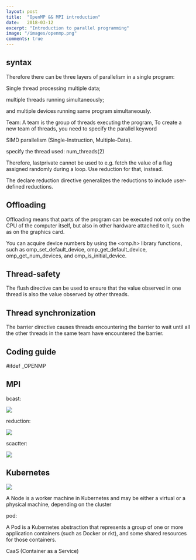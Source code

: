 ```yaml
---
layout: post
title:  "OpenMP && MPI introduction"
date:   2018-03-12
excerpt: "Introduction to parallel programming"
image: "/images/openmp.png"
comments: true
---
```


## syntax

Therefore there can be three layers of parallelism in a single program: 

Single thread processing multiple data; 

multiple threads running simultaneously; 

and multiple devices running same program simultaneously.


Team: A team is the group of threads executing the program, To create a new team of threads, you need to specify the parallel keyword


SIMD parallelism (Single-Instruction, Multiple-Data).

specify the thread used: num_threads(2)


Therefore, lastprivate cannot be used to e.g. fetch the value of a flag assigned randomly during a loop. Use reduction for that, instead.

The declare reduction directive generalizes the reductions to include user-defined reductions.

## Offloading

Offloading means that parts of the program can be executed not only on the CPU of the computer itself, but also in other hardware attached to it, such as on the graphics card.

You can acquire device numbers by using the <omp.h> library functions, such as omp_set_default_device, omp_get_default_device, omp_get_num_devices, and omp_is_initial_device.


## Thread-safety

The flush directive can be used to ensure that the value observed in one thread is also the value observed by other threads.

## Thread synchronization

The barrier directive causes threads encountering the barrier to wait until all the other threads in the same team have encountered the barrier.



## Coding guide

\#ifdef _OPENMP

## MPI

bcast:

![](https://www.citutor.org/get.php/mpi/Collective_Comm/images/broadcast.gif)

reduction:

![](https://www.citutor.org/get.php/mpi/Collective_Comm/images/reduction.gif)

scactter:

![](https://www.citutor.org/get.php/mpi/Collective_Comm/images/scatter.gif)


## Kubernetes

![](https://d33wubrfki0l68.cloudfront.net/5cb72d407cbe2755e581b6de757e0d81760d5b86/a9df9/docs/tutorials/kubernetes-basics/public/images/module_03_nodes.svg)

A Node is a worker machine in Kubernetes and may be either a virtual or a physical machine, depending on the cluster

pod:

A Pod is a Kubernetes abstraction that represents a group of one or more application containers (such as Docker or rkt), and some shared resources for those containers. 


CaaS (Container as a Service)

